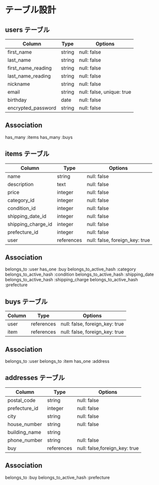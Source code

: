 # テーブル設計

## users テーブル

| Column             | Type   | Options                        |
| ------------------ | ------ | ------------------------------ |
| first_name         | string | null: false                    |
| last_name          | string | null: false                    |
| first_name_reading | string | null: false                    |
| last_name_reading  | string | null: false                    |
| nickname           | string | null: false                    |
| email              | string | null: false, unique: true      |
| birthday           | date   | null: false                    |
| encrypted_password | string | null: false                    |
## Association
has_many :items
has_many :buys


## items テーブル

| Column             | Type        | Options                         |
| ------------------ | ----------  | ------------------------------- |
| name               | string      | null: false                     |
| description        | text        | null: false                     |
| price              | integer     | null: false                     |
| category_id        | integer     | null: false                     |
| condition_id       | integer     | null: false                     |
| shipping_date_id   | integer     | null: false                     |
| shipping_charge_id | integer     | null: false                     |
| prefecture_id      | integer     | null: false                     |
| user               | references  | null: false,  foreign_key: true |

## Association
belongs_to :user
has_one :buy
belongs_to_active_hash :category
belongs_to_active_hash :condition
belongs_to_active_hash :shipping_date
belongs_to_active_hash :shipping_charge
belongs_to_active_hash :prefecture

## buys テーブル

| Column         | Type       | Options                        |
| ---------------| ---------- | ------------------------------ |
| user           | references | null: false, foreign_key: true |
| item           | references | null: false, foreign_key: true |
## Association
belongs_to :user
belongs_to :item
has_one :address

## addresses テーブル

| Column          | Type       | Options                       |
| --------------- | ---------- | ----------------------------- |
| postal_code     | string     | null: false                   |
| prefecture_id   | integer    | null: false                   |
| city            | string     | null: false                   |
| house_number    | string     | null: false                   |
| building_name   | string     |                               |
| phone_number    | string     | null: false                   |
| buy             | references    | null: false,foreign_key: true |
## Association
belongs_to :buy
belongs_to_active_hash :prefecture